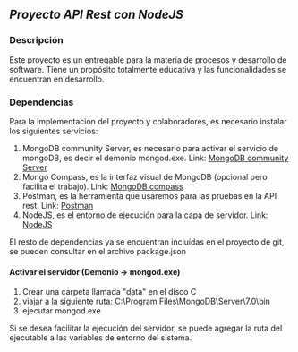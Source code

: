 ## ***Proyecto API Rest con NodeJS***

### **Descripción**

Este proyecto es un entregable para la materia de procesos y desarrollo de software. Tiene un propósito totalmente educativa y las funcionalidades se encuentran en desarrollo.

### **Dependencias**

Para la implementación del proyecto y colaboradores, es necesario instalar los siguientes servicios:

1. MongoDB community Server, es necesario para activar el servicio de mongoDB, es decir el demonio mongod.exe. Link: [MongoDB community Server](https://www.mongodb.com/try/download/community)
2. Mongo Compass, es la interfaz visual de MongoDB (opcional pero facilita el trabajo). Link: [MongoDB compass](https://www.mongodb.com/products/tools/compass)
3. Postman, es la herramienta que usaremos para las pruebas en la API rest. Link: [Postman](https://www.postman.com/downloads/)
4. NodeJS, es el entorno de ejecución para la capa de servidor. Link: [NodeJS](https://nodejs.org/en)

El resto de dependencias ya se encuentran incluídas en el proyecto de git, se pueden consultar en el archivo package.json

#### Activar el servidor (Demonio -> mongod.exe)

1. Crear una carpeta llamada "data" en el disco C
2. viajar a la siguiente ruta: C:\Program Files\MongoDB\Server\7.0\bin
3. ejecutar mongod.exe

Si se desea facilitar la ejecución del servidor, se puede agregar la ruta del ejecutable a las variables de entorno del sistema.

